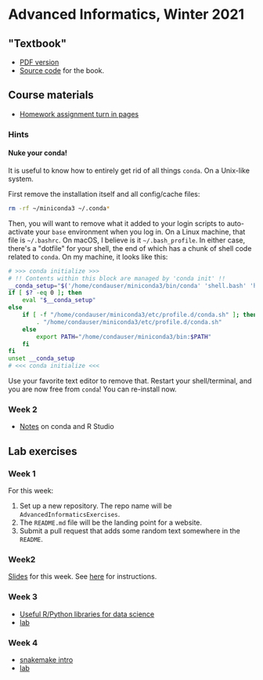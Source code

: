 # Advanced Informatics, Winter 2021

## "Textbook"

* [PDF version](compskills.pdf)
* [Source code](https://github.com/ThorntonLab/ComputerSkills4GradStudents) for the book.

## Course materials

* [Homework assignment turn in pages](hwpages)

### Hints

#### Nuke your conda!

It is useful to know how to entirely get rid of all things `conda`.
On a Unix-like system.

First remove the installation itself and all config/cache files:

```sh
rm -rf ~/miniconda3 ~/.conda*
```

Then, you will want to remove what it added to your login scripts to auto-activate your `base` environment when you log in.
On a Linux machine, that file is `~/.bashrc`.
On macOS, I believe is it `~/.bash_profile`.
In either case, there's a "dotfile" for your shell, the end of which has a chunk of shell code related to `conda`.
On my machine, it looks like this:

```sh
# >>> conda initialize >>>
# !! Contents within this block are managed by 'conda init' !!
__conda_setup="$('/home/condauser/miniconda3/bin/conda' 'shell.bash' 'hook' 2> /dev/null)"
if [ $? -eq 0 ]; then
    eval "$__conda_setup"
else
    if [ -f "/home/condauser/miniconda3/etc/profile.d/conda.sh" ]; then
        . "/home/condauser/miniconda3/etc/profile.d/conda.sh"
    else
        export PATH="/home/condauser/miniconda3/bin:$PATH"
    fi
fi
unset __conda_setup
# <<< conda initialize <<<
```

Use your favorite text editor to remove that. 
Restart your shell/terminal, and you are now free from `conda`!
You can re-install now.

### Week 2

* [Notes](week2notes) on conda and R Studio

## Lab exercises

### Week 1

For this week:

1. Set up a new repository.
   The repo name will be `AdvancedInformaticsExercises`.
2. The `README.md` file will be the landing point for a website.
3. Submit a pull request that adds some random text somewhere in the `README`.

### Week2

[Slides](NotebookSlides) for this week.
See [here](week2lab) for instructions.

### Week 3

* [Useful R/Python libraries for data science](keylibs)
* [lab](week3lab)

### Week 4

* [snakemake intro](week4)
* [lab](week4lab)
